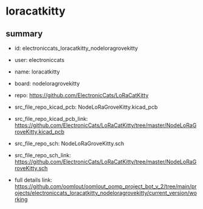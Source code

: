 # loracatkitty
 
## summary 
* id: electroniccats_loracatkitty_nodeloragrovekitty
* user: electroniccats
* name: loracatkitty
* board: nodeloragrovekitty
* repo: https://github.com/ElectronicCats/LoRaCatKitty
* src_file_repo_kicad_pcb: NodeLoRaGroveKitty.kicad_pcb
* src_file_repo_kicad_pcb_link: https://github.com/ElectronicCats/LoRaCatKitty/tree/master/NodeLoRaGroveKitty.kicad_pcb


* src_file_repo_sch: NodeLoRaGroveKitty.sch
* src_file_repo_sch_link: https://github.com/ElectronicCats/LoRaCatKitty/tree/master/NodeLoRaGroveKitty.sch
* full details link: https://github.com/oomlout/oomlout_oomp_project_bot_v_2/tree/main/projects/electroniccats_loracatkitty_nodeloragrovekitty/current_version/working  






